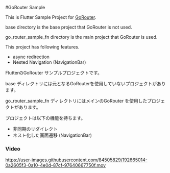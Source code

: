 #GoRouter Sample

This is Flutter Sample Project for [GoRouter](https://github.com/flutter/packages/tree/main/packages/go_router).

base directory is the base project that GoRouter is not used.

go_router_sample_fn directory is the main project that GoRouter is used.

This project has following features.

- async redirection
- Nested Navigation (NavigationBar)

FlutterのGoRouter サンプルプロジェクトです。

base ディレクトリには元となるGoRouterを使用していないプロジェクトがあります。

go_router_sample_fn ディレクトリにはメインのGoRouter を使用したプロジェクトがあります。

プロジェクトは以下の機能を持ちます。

- 非同期のリダイレクト
- ネスト化した画面遷移 (NavigationBar)

### Video

https://user-images.githubusercontent.com/84505829/192665014-0a2605f3-0a10-4e0d-87cf-97640667750f.mov